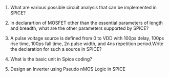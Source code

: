 1. What are various possible circuit analysis that can be implemented in SPICE?

2. In declarartion of MOSFET other than the essential parameters of length and breadth, what are the other parameters supported by SPICE?

3. A pulse voltage source is defined from 0 to VDD with 100ps delay, 100ps rise time, 100ps fall time, 2n pulse width, and 4ns repetition period.Write the declaration for such a source in SPICE?

4. What is the basic unit in Spice coding?

5. Design an Inverter using Pseudo nMOS Logic in SPICE
